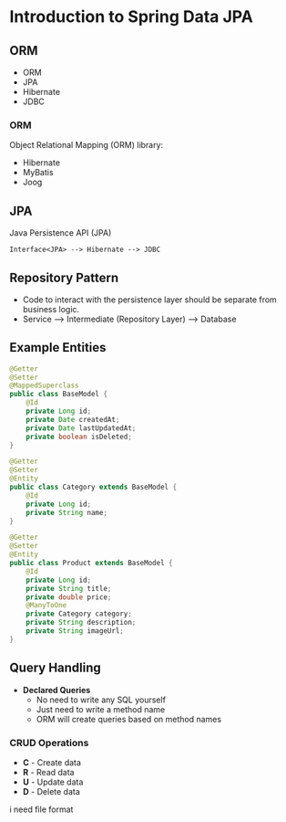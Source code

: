 # Introduction to Spring Data JPA

## ORM

- ORM
- JPA
- Hibernate
- JDBC

### ORM

Object Relational Mapping (ORM) library:

- Hibernate
- MyBatis
- Joog

## JPA

Java Persistence API (JPA)

```
Interface<JPA> --> Hibernate --> JDBC
```

## Repository Pattern

- Code to interact with the persistence layer should be separate from business logic.
- Service --> Intermediate (Repository Layer) --> Database

## Example Entities

```java
@Getter
@Setter
@MappedSuperclass
public class BaseModel {
    @Id
    private Long id;
    private Date createdAt;
    private Date lastUpdatedAt;
    private boolean isDeleted;
}
```

```java
@Getter
@Setter
@Entity
public class Category extends BaseModel {
    @Id
    private Long id;
    private String name;
}
```

```java
@Getter
@Setter
@Entity
public class Product extends BaseModel {
    @Id
    private Long id;
    private String title;
    private double price;
    @ManyToOne
    private Category category;
    private String description;
    private String imageUrl;
}
```

## Query Handling

- **Declared Queries**
    - No need to write any SQL yourself
    - Just need to write a method name
    - ORM will create queries based on method names

### CRUD Operations

- **C** - Create data
- **R** - Read data
- **U** - Update data
- **D** - Delete data

i need file format



